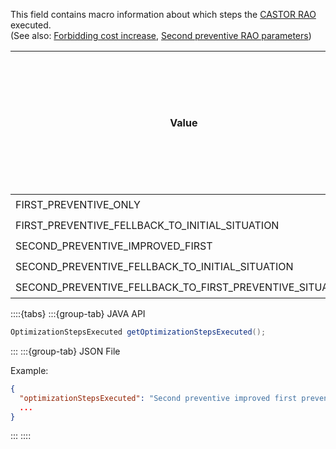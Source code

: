 This field contains macro information about which steps the [CASTOR RAO](https://farao-community.github.io/docs/engine/ra-optimisation/search-tree-rao) executed.  
(See also: [Forbidding cost increase](/parameters/parameters.md#forbid-cost-increase), [Second preventive RAO parameters](/parameters/parameters.md#second-preventive-rao))

| Value                                                    | Did CASTOR run a 1st preventive RAO? | Did CASTOR run a 2nd preventive RAO? | Did the RAO fall back to initial situation? | Did the RAO fall back to 1st preventive RAO result even though a 2nd was run? |  
|----------------------------------------------------------|--------------------------------------|--------------------------------------|---------------------------------------------|-------------------------------------------------------------------------------|
| FIRST_PREVENTIVE_ONLY                                    | ✔️                                   |                                      |                                             |                                                                               |
| FIRST_PREVENTIVE_FELLBACK_TO_INITIAL_SITUATION           | ✔️                                   |                                      | ✔️                                          |                                                                               |
| SECOND_PREVENTIVE_IMPROVED_FIRST                         | ✔️                                   | ✔️                                   |                                             |                                                                               |
| SECOND_PREVENTIVE_FELLBACK_TO_INITIAL_SITUATION          | ✔️                                   | ✔️                                   | ✔️                                          |                                                                               |
| SECOND_PREVENTIVE_FELLBACK_TO_FIRST_PREVENTIVE_SITUATION | ✔️                                   | ✔️                                   |                                             | ✔️                                                                            |

::::{tabs}
:::{group-tab} JAVA API

~~~java
OptimizationStepsExecuted getOptimizationStepsExecuted();
~~~

:::
:::{group-tab} JSON File

Example:

~~~json
{
  "optimizationStepsExecuted": "Second preventive improved first preventive results",
  ...
}
~~~

:::
::::
